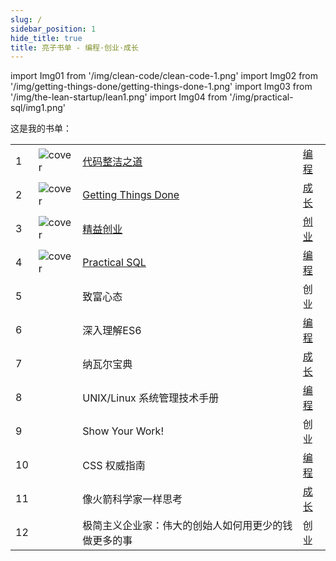 ```yaml
---
slug: /
sidebar_position: 1
hide_title: true
title: 亮子书单 - 编程·创业·成长
---
```


import Img01 from '/img/clean-code/clean-code-1.png'
import Img02 from '/img/getting-things-done/getting-things-done-1.png'
import Img03 from '/img/the-lean-startup/lean1.png'
import Img04 from '/img/practical-sql/img1.png'

这是我的书单：

| | | |  |
|---|------|-------------------------------|-------|
| 1 | <img src={Img01} alt="cover" style={{width:50}} /> |  [代码整洁之道](./programming/clean-code) | [编程](./category/编程) |
|2| <img src={Img02} alt="cover" style={{width:50}} /> |  [Getting Things Done](./growingup/getting-things-done) | [成长](./category/成长) |
|3| <img src={Img03} alt="cover" style={{width:50}} />  | [精益创业](./startup/the-lean-startup) | [创业](./category/创业) |
|4| <img src={Img04} alt="cover" style={{width:50}} />  | [Practical SQL](./programming/practical-sql) | [编程](./category/编程)  |
|5|  | 致富心态 | 创业 |
|6|  | 深入理解ES6 | [编程](./category/编程)   |
|7|  | 纳瓦尔宝典 | [成长](./category/成长) |
|8|  | UNIX/Linux 系统管理技术手册 | [编程](./category/编程)   |
|9|  | Show Your Work! | 创业 |
|10|  | CSS 权威指南 | [编程](./category/编程)   |
|11|  | 像火箭科学家一样思考 | [成长](./category/成长) |
|12|  | 极简主义企业家：伟大的创始人如何用更少的钱做更多的事 | 创业 |





